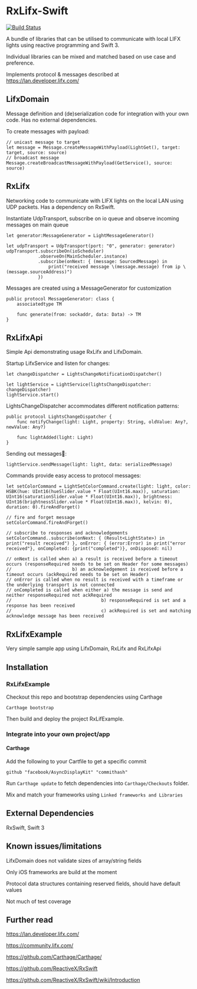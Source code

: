 # RxLifx-Swift
[![Build Status](https://travis-ci.org/flowsprenger/RxLifx-Swift.svg?branch=master)](https://travis-ci.org/flowsprenger/RxLifx-Swift)

A bundle of libraries that can be utilised to communicate with local LIFX lights using reactive programming and Swift 3.

Individual libraries can be mixed and matched based on use case and preference.

Implements protocol & messages described at https://lan.developer.lifx.com/

## LifxDomain

Message definition and (de)serialization code for integration with your own code.
Has no external dependencies.

To create messages with payload:
```
// unicast message to target
let message = Message.createMessageWithPayload(LightGet(), target: target, source: source)
// broadcast message
Message.createBroadcastMessageWithPayload(GetService(), source: source)
```

## RxLifx

Networking code to communicate with LIFX lights on the local LAN using UDP packets.
Has a dependency on RxSwift.

Instantiate UdpTransport, subscribe on io queue and observe incoming messages on main queue
```
let generator:MessageGenerator = LightMessageGenerator()

let udpTransport = UdpTransport(port: "0", generator: generator)
udpTransport.subscribeOn(ioScheduler)
            .observeOn(MainScheduler.instance)
            .subscribe(onNext: { (message: SourcedMessage) in
                print("received message \(message.message) from ip \(message.sourceAddress)")
            })
```

Messages are created using a MessageGenerator for customization
```
public protocol MessageGenerator: class {
    associatedtype TM

    func generate(from: sockaddr, data: Data) -> TM
}
```

## RxLifxApi

Simple Api demonstrating usage RxLifx and LifxDomain.

Startup LifxService and listen for changes:
```
let changeDispatcher = LightsChangeNotificationDispatcher()

let lightService = LightService(lightsChangeDispatcher: changeDispatcher)
lightService.start()
```

LightsChangeDispatcher accommodates different notification patterns:
```
public protocol LightsChangeDispatcher {
    func notifyChange(light: Light, property: String, oldValue: Any?, newValue: Any?)

    func lightAdded(light: Light)
}
```

Sending out messages￿:
```
lightService.sendMessage(light: light, data: serializedMessage)
```

Commands provide easy access to protocol messages:
```
let setColorCommand = LightSetColorCommand.create(light: light, color: HSBK(hue: UInt16(hueSlider.value * Float(UInt16.max)), saturation: UInt16(saturationSlider.value * Float(UInt16.max)), brightness: UInt16(brightnessSlider.value * Float(UInt16.max)), kelvin: 0), duration: 0).fireAndForget()

// fire and forget message
setColorCommand.fireAndForget()

// subscribe to responses and acknowledgements
setColorCommand..subscribe(onNext: { (Result<LightState>) in print("result received") }, onError: { (error:Error) in print("error received"}, onCompleted: {print("completed")}, onDisposed: nil)

// onNext is called when a) a result is received before a timeout occurs (responseRequired needs to be set on Header for some messages)
//                       b) an acknowledgement is received before a timeout occurs (ackRequired needs to be set on Header)
// onError is called when no result is received with a timeframe or the underlying transport is not connected
// onCompleted is called when either a) the message is send and neither responseRequired not ackRequired
//                                  b) responseRequired is set and a response has been received
//                                  c) ackRequired is set and matching acknowledge message has been received
```


## RxLifxExample

Very simple sample app using LifxDomain, RxLifx and RxLifxApi

## Installation

### RxLifxExample

Checkout this repo and bootstrap dependencies using Carthage

`Carthage bootstrap`

Then build and deploy the project RxLifExample.

### Integrate into your own project/app

#### Carthage

Add the following to your Cartfile to get a specific commit

`github "facebook/AsyncDisplayKit" "commithash"`

Run `Carthage update` to fetch dependencies into `Carthage/Checkouts` folder.

Mix and match your frameworks using `Linked frameworks and Libraries`

## External Dependencies

RxSwift, Swift 3

## Known issues/limitations

LifxDomain does not validate sizes of array/string fields

Only iOS frameworks are build at the moment

Protocol data structures containing reserved fields, should have default values

Not much of test coverage

## Further read

https://lan.developer.lifx.com/

https://community.lifx.com/

https://github.com/Carthage/Carthage/

https://github.com/ReactiveX/RxSwift

https://github.com/ReactiveX/RxSwift/wiki/Introduction
